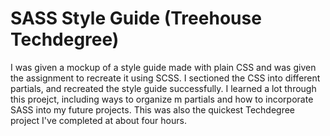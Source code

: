 # SASS Style Guide (Treehouse Techdegree)
 
I was given a mockup of a style guide made with plain CSS and was given the assignment to recreate it using SCSS. I sectioned the CSS into different partials, and recreated the style guide successfully. I learned a lot through this proejct, including ways to organize m partials and how to incorporate SASS into my future projects. This was also the quickest Techdegree project I've completed at about four hours.  
